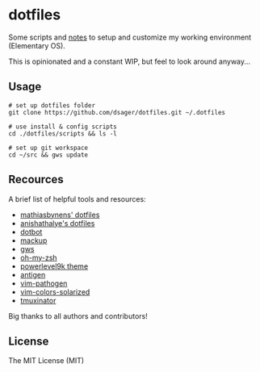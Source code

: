 # dotfiles

Some scripts and [notes](NOTES.md) to setup and customize my working environment (Elementary OS).

This is opinionated and a constant WIP, but feel to look around anyway...

## Usage

    # set up dotfiles folder
    git clone https://github.com/dsager/dotfiles.git ~/.dotfiles

    # use install & config scripts
    cd ./dotfiles/scripts && ls -l

    # set up git workspace
    cd ~/src && gws update

## Recources

A brief list of helpful tools and resources:

- [mathiasbynens' dotfiles](https://github.com/mathiasbynens/dotfiles)
- [anishathalye's dotfiles](https://github.com/anishathalye/dotfiles)
- [dotbot](https://github.com/anishathalye/dotbot)
- [mackup](https://github.com/lra/mackup)
- [gws](https://github.com/StreakyCobra/gws)
- [oh-my-zsh](https://github.com/robbyrussell/oh-my-zsh/)
- [powerlevel9k theme](https://github.com/bhilburn/powerlevel9k)
- [antigen](https://github.com/zsh-users/antigen.git)
- [vim-pathogen](https://github.com/tpope/vim-pathogen.git)
- [vim-colors-solarized](https://github.com/altercation/vim-colors-solarized.git)
- [tmuxinator](https://github.com/tmuxinator/tmuxinator)

Big thanks to all authors and contributors!

## License

The MIT License (MIT)
